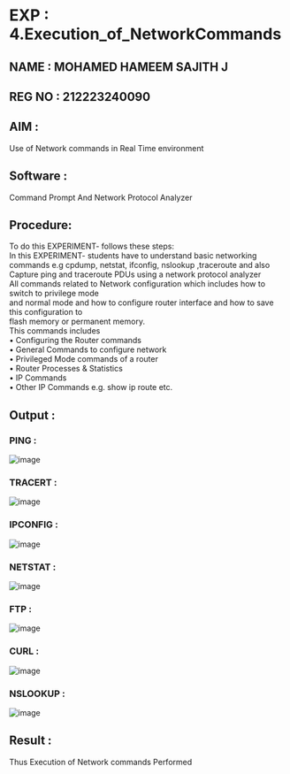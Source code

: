 # EXP : 4.Execution_of_NetworkCommands

## NAME : MOHAMED HAMEEM SAJITH J
## REG NO : 212223240090

## AIM :
Use of Network commands in Real Time environment

## Software : 
Command Prompt And Network Protocol Analyzer

## Procedure: 
To do this EXPERIMENT- follows these steps:
<BR>
In this EXPERIMENT- students have to understand basic networking commands e.g cpdump, netstat, ifconfig, nslookup ,traceroute and also Capture ping and traceroute PDUs using a network protocol analyzer 
<BR>
All commands related to Network configuration which includes how to switch to privilege mode
<BR>
and normal mode and how to configure router interface and how to save this configuration to
<BR>
flash memory or permanent memory.
<BR>
This commands includes
<BR>
• Configuring the Router commands
<BR>
• General Commands to configure network
<BR>
• Privileged Mode commands of a router 
<BR>
• Router Processes & Statistics
<BR>
• IP Commands
<BR>
• Other IP Commands e.g. show ip route etc.
<BR>

## Output :



### PING :
![image](https://github.com/user-attachments/assets/3ef73c68-e916-4e7d-93c0-db72bc761a93)



### TRACERT :
![image](https://github.com/user-attachments/assets/24bf05b4-85c3-4bd9-a6e1-ee3973b7b23a)



### IPCONFIG :
![image](https://github.com/user-attachments/assets/b8033d7a-b416-4e03-b869-8817ad2a7de4)



### NETSTAT :
![image](https://github.com/user-attachments/assets/3dbfc838-cb28-4814-a367-634aca120f86)



### FTP :
![image](https://github.com/user-attachments/assets/1e722534-bda2-4b2d-85e6-dbcdd4d391db)



### CURL :
![image](https://github.com/user-attachments/assets/894ee513-9412-4d92-aab9-32a9aad20889)



### NSLOOKUP :
![image](https://github.com/user-attachments/assets/40454df2-0478-473c-a5fe-76402d9ee792)



## Result :

Thus Execution of Network commands Performed 
